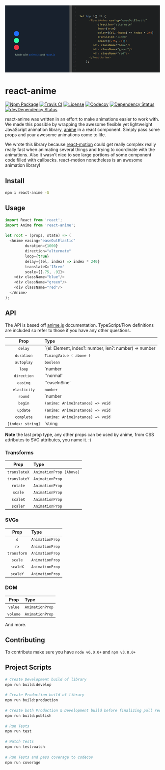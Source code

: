 [![Cover][cover-img]][cover-url]

# react-anime

[![Npm Package][npm-img]][npm-url]
[![Travis CI][travis-img]][travis-url]
[![License][license-img]][license-url]
[![Codecov][codecov-img]][codecov-url]
[![Dependency Status][david-img]][david-url]
[![devDependency Status][david-dev-img]][david-dev-url]

react-anime was written in an effort to make animations easier to work with. We
made this possible by wrapping the awesome flexible yet lightweight JavaScript
animation library, [anime](https://github.com/juliangarnier/anime) in a react
component. Simply pass some props and your awesome animations come to life.

We wrote this library because [react-motion](https://github.com/chenglou/react-motion) could get really complex really really fast when animating several things and trying to coordinate
with the animations. Also it wasn't nice to see large portions of some component code filled with callbacks. react-motion nonetheless is an awesome animation library!

## Install

```bash
npm i react-anime -S
```

## Usage

```js
import React from 'react';
import Anime from 'react-anime';

let root = (props, state) => (
  <Anime easing="easeOutElastic"
         duration={1000}
         direction="alternate"
         loop={true}
         delay={(el, index) => index * 240}
         translateX='13rem'
         scale={[.75, .9]}>
    <div className="blue"/>
    <div className="green"/>
    <div className="red"/>
  </Anime>
);
```

## API

The API is based off [anime.js](https://github.com/juliangarnier/anime) documentation. TypeScript/Flow definitions are included so refer to those if you have any other questions.

|        Prop       |      Type      |
|:-----------------:|:---------------|
| `delay`           | `(el: Element, index?: number, len?: number) => number | number` |
| `duration`        | `TimingValue ( above )` |
| `autoplay`        | `boolean` |
| `loop`            | `number | boolean` |
| `direction`       | `'normal' | 'reverse' | 'alternate'` |
| `easing`          | `'easeInSine' | 'easeOutSine' | 'easeInOutSine' | 'easeInCirc' | 'easeOutCirc' | 'easeInOutCirc' | 'easeInElastic' | 'easeOutElastic' | 'easeInOutElastic' | 'easeInBack' | 'easeOutBack' | 'easeInOutBack' | 'easeInBounce' | 'easeOutBounce' | 'easeInOutBounce' | 'easeInQuad' | 'easeOutQuad' | 'easeInOutQuad' | 'easeInCubic' | 'easeOutCubic' | 'easeInOutCubic' | 'easeInQuart' | 'easeOutQuart' | 'easeInOutQuart' | 'easeInQuint' | 'easeOutQuint' | 'easeInOutQuint' | 'easeInExpo' | 'easeOutExpo' | 'easeInOutExpo' | 'linear'` |
|`elasticity`       | `number` |
| `round`           | `number | boolean` |
| `begin`           | `(anime: AnimeInstance) => void` |
| `update`          | `(anime: AnimeInstance) => void` |
| `complete`        | `(anime: AnimeInstance) => void` |
| `[index: string]` | `string | number | (string | number)[2] | ((el: Element, index?: number) => string | number) | { value: string | number, delay: TimingValues, duration?: TimingValues, easing?: Easing }` |

**Note** the last prop type, any other props can be used by anime, from CSS attributes to SVG attributes, you name it. :)

### Transforms

|        Prop       |      Type       |
|:-----------------:|:----------------|
| `translateX`      | `AnimationProp (Above)` |
| `translateY`      | `AnimationProp` |
| `rotate`          | `AnimationProp` |
| `scale`           | `AnimationProp` |
| `scaleX`          | `AnimationProp` |
| `scaleY`          | `AnimationProp` |

### SVGs

|        Prop       |      Type      |
|:-----------------:|:---------------|
| `d`               | `AnimationProp` |
| `rx`              | `AnimationProp` |
| `transform`       | `AnimationProp` |
| `scale`           | `AnimationProp` |
| `scaleX`          | `AnimationProp` |
| `scaleY`          | `AnimationProp` |

### DOM

|        Prop       |      Type       |
|:-----------------:|:----------------|
| `value`           | `AnimationProp` |
| `volume`          | `AnimationProp` |

And more.

## Contributing

To contribute make sure you have `node v6.0.0+` and `npm v3.8.0+`

## Project Scripts

```bash
# Create Development build of library
npm run build:develop

# Create Production build of library
npm run build:production

# Create both Production & Development build before finalizing pull request
npm run build:publish

# Run Tests
npm run test

# Watch Tests
npm run test:watch

# Run Tests and pass coverage to codecov
npm run coverage
```

[cover-img]: assets/cover.gif
[cover-url]: http://codepen.io/alaingalvan/details/EgjbKP/
[license-img]: http://img.shields.io/:license-mit-blue.svg?style=flat-square
[license-url]: https://opensource.org/licenses/MIT
[david-url]: https://david-dm.org/alaingalvan/react-anime
[david-img]: https://david-dm.org/alaingalvan/react-anime.svg?style=flat-square
[david-dev-url]: https://david-dm.org/alaingalvan/react-anime#info=devDependencies
[david-dev-img]: https://david-dm.org/alaingalvan/react-anime/dev-status.svg?style=flat-square
[travis-img]: https://img.shields.io/travis/stelatech/react-anime.svg?style=flat-square
[travis-url]:https://travis-ci.org/alaingalvan/react-anime
[codecov-img]:https://img.shields.io/codecov/c/github/alaingalvan/react-anime.svg?style=flat-square
[codecov-url]: https://codecov.io/gh/alaingalvan/react-anime
[npm-img]: https://img.shields.io/npm/v/react-anime.svg?style=flat-square
[npm-url]: http://npm.im/react-anime
[npm-download-img]: https://img.shields.io/npm/dm/react-anime.svg?style=flat-square
